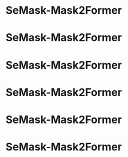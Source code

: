 # SeMask-Mask2Former
# SeMask-Mask2Former
# SeMask-Mask2Former
# SeMask-Mask2Former
# SeMask-Mask2Former
# SeMask-Mask2Former
